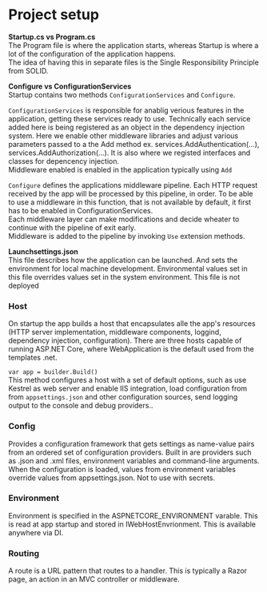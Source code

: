 # Project setup

**Startup.cs vs Program.cs**\
The Program file is where the application starts, whereas Startup is where a lot of the configuration of the application happens.\
The idea of having this in separate files is the Single Responsibility Principle from SOLID.

**Configure vs ConfigurationServices**\
Startup contains two methods `ConfigurationServices` and `Configure`.

`ConfigurationServices` is responsible for anablig verious features in the application, getting these services ready to use. Technically each service added here is being registered as an object in the dependency injection system. Here we enable other middleware libraries and adjust various parameters passed to a the Add method ex. services.AddAuthentication(...), services.AddAuthorization(...). It is also where we registed interfaces and classes for depencency injection.\
Middleware enabled is enabled in the application typically using `Add`

`Configure` defines the applications middleware pipeline. Each HTTP request received by the app will be processed by this pipeline, in order. To be able to use a middleware in this function, that is not available by default, it first has to be enabled in ConfigurationServices.\
Each middleware layer can make modifications and decide wheater to continue with the pipeline of exit early.\
Middleware is added to the pipeline by invoking `Use` extension methods.

**Launchsettings.json**\
This file describes how the application can be launched. And sets the environment for local machine development. Environmental values set in this file overrides values set in the system environment. This file is not deployed

### Host
On startup the app builds a host that encapsulates alle the app's resources (HTTP server implementation, middleware components, loggind, dependency injection, configuration). There are three hosts capable of running ASP.NET Core, where WebApplication is the default used from the templates .net.

`var app = builder.Build()`\
This method configures a host with a set of default options, such as use Kestrel as web server and enable IIS integration, load configuration from from `appsettings.json` and other configuration sources, send logging output to the console and debug providers..

### Config
Provides a configuration framework that gets settings as name-value pairs from an ordered set of configuration providers. Built in are providers such as .json and .xml files, environment variables and command-line arguments.\
When the configuration is loaded, values from environment variables override values from appsettings.json. Not to use with secrets.

### Environment
Environment is specified in the ASPNETCORE_ENVIRONMENT varable. This is read at app startup and stored in IWebHostEnvrionment. This is available anywhere via DI.

### Routing
A route is a URL pattern that routes to a handler. This is typically a Razor page, an action in an MVC controller or middleware. 